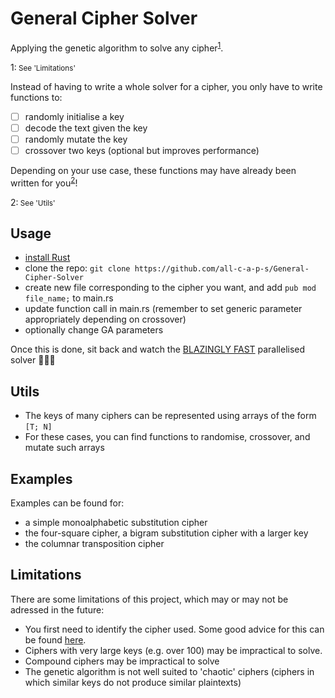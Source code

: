 # General Cipher Solver
Applying the genetic algorithm to solve any cipher<sup>[1](#footnote1)</sup>.

<a id="footnote1">1</a>:<small> See 'Limitations' </small>

Instead of having to write a whole solver for a cipher, you only have to write functions to:
- [ ] randomly initialise a key
- [ ] decode the text given the key
- [ ] randomly mutate the key
- [ ] crossover two keys (optional but improves performance)

Depending on your use case, these functions may have already been written for you<sup>[2](#footnote2)</sup>!

<a id="footnote2">2</a>:<small> See 'Utils' </small>

## Usage
- [install Rust](https://www.rust-lang.org/)
- clone the repo: ```git clone https://github.com/all-c-a-p-s/General-Cipher-Solver```
- create new file corresponding to the cipher you want, and add ```pub mod file_name;``` to main.rs
- update function call in main.rs (remember to set generic parameter appropriately depending on crossover)
- optionally change GA parameters

Once this is done, sit back and watch the [BLAZINGLY FAST](https://programmerhumor.io/rust-memes/rust-is-blazingly-fast-and-we-wont-shut-up-about-it-f24q) parallelised solver 🚀🚀🚀

## Utils
- The keys of many ciphers can be represented using arrays of the form ```[T; N]```
- For these cases, you can find functions to randomise, crossover, and mutate such arrays

## Examples
Examples can be found for:
- a simple monoalphabetic substitution cipher
- the four-square cipher, a bigram substitution cipher with a larger key
- the columnar transposition cipher

## Limitations
There are some limitations of this project, which may or may not be adressed in the future:
- You first need to identify the cipher used. Some good advice for this can be found [here](https://github.com/themaddoctor/BritishNationalCipherChallenge/tree/master/guides).
- Ciphers with very large keys (e.g. over 100) may be impractical to solve.
- Compound ciphers may be impractical to solve
- The genetic algorithm is not well suited to 'chaotic' ciphers (ciphers in which similar keys do not produce similar plaintexts)
